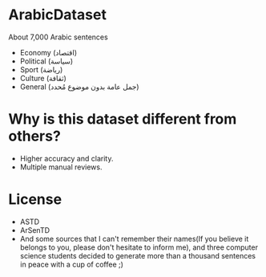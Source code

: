 # ArabicDataset
 About 7,000 Arabic sentences
* Economy (اقتصاد)
* Political (سياسة)
* Sport (رياضة)
* Culture (ثقافة)
* General (جمل عامة بدون موضوع مُحدد)
# Why is this dataset different from others?
* Higher accuracy and clarity.
* Multiple manual reviews.
# License
* ASTD
* ArSenTD
* And some sources that I can't remember their names(If you believe it belongs to you, please don't hesitate to inform me), and three computer science students decided to generate more than a thousand sentences in peace with a cup of coffee ;)

